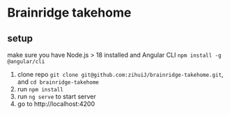 # Brainridge takehome
## setup
make sure you have Node.js > 18 installed and Angular CLI `npm install -g @angular/cli`
1. clone repo `git clone git@github.com:zihuiJ/brainridge-takehome.git`, and `cd brainridge-takehome`
2. run `npm install`
3. run `ng serve` to start server
4. go to http://localhost:4200
